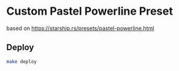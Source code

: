 # Custom Pastel Powerline Preset

based on https://starship.rs/presets/pastel-powerline.html

## Deploy

```bash
make deploy
```